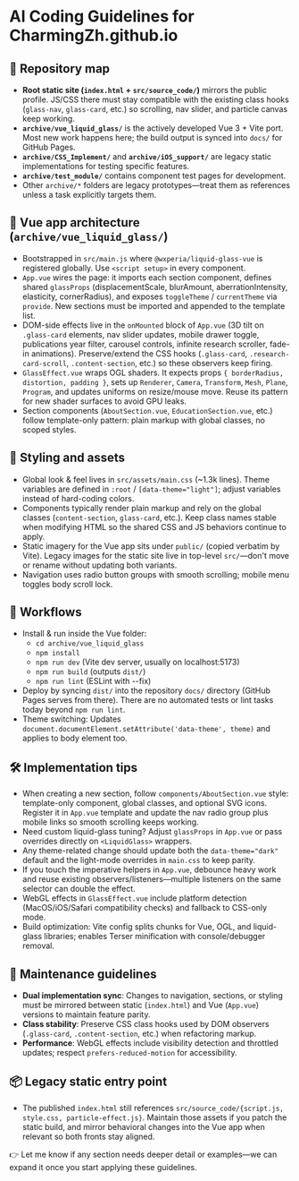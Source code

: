 # AI Coding Guidelines for CharmingZh.github.io

## 🧭 Repository map
- **Root static site (`index.html` + `src/source_code/`)** mirrors the public profile. JS/CSS there must stay compatible with the existing class hooks (`glass-nav`, `glass-card`, etc.) so scrolling, nav slider, and particle canvas keep working.
- **`archive/vue_liquid_glass/`** is the actively developed Vue 3 + Vite port. Most new work happens here; the build output is synced into `docs/` for GitHub Pages.
- **`archive/CSS_Implement/`** and **`archive/iOS_support/`** are legacy static implementations for testing specific features.
- **`archive/test_module/`** contains component test pages for development.
- Other `archive/*` folders are legacy prototypes—treat them as references unless a task explicitly targets them.

## 🧩 Vue app architecture (`archive/vue_liquid_glass/`)
- Bootstrapped in `src/main.js` where `@wxperia/liquid-glass-vue` is registered globally. Use `<script setup>` in every component.
- `App.vue` wires the page: it imports each section component, defines shared `glassProps` (displacementScale, blurAmount, aberrationIntensity, elasticity, cornerRadius), and exposes `toggleTheme` / `currentTheme` via `provide`. New sections must be imported and appended to the template list.
- DOM-side effects live in the `onMounted` block of `App.vue` (3D tilt on `.glass-card` elements, nav slider updates, mobile drawer toggle, publications year filter, carousel controls, infinite research scroller, fade-in animations). Preserve/extend the CSS hooks (`.glass-card`, `.research-card-scroll`, `.content-section`, etc.) so these observers keep firing.
- `GlassEffect.vue` wraps OGL shaders. It expects props `{ borderRadius, distortion, padding }`, sets up `Renderer`, `Camera`, `Transform`, `Mesh`, `Plane`, `Program`, and updates uniforms on resize/mouse move. Reuse its pattern for new shader surfaces to avoid GPU leaks.
- Section components (`AboutSection.vue`, `EducationSection.vue`, etc.) follow template-only pattern: plain markup with global classes, no scoped styles.

## 🎨 Styling and assets
- Global look & feel lives in `src/assets/main.css` (~1.3k lines). Theme variables are defined in `:root` / `[data-theme="light"]`; adjust variables instead of hard-coding colors.
- Components typically render plain markup and rely on the global classes (`content-section`, `glass-card`, etc.). Keep class names stable when modifying HTML so the shared CSS and JS behaviors continue to apply.
- Static imagery for the Vue app sits under `public/` (copied verbatim by Vite). Legacy images for the static site live in top-level `src/`—don't move or rename without updating both variants.
- Navigation uses radio button groups with smooth scrolling; mobile menu toggles body scroll lock.

## 🔧 Workflows
- Install & run inside the Vue folder:
	- `cd archive/vue_liquid_glass`
	- `npm install`
	- `npm run dev` (Vite dev server, usually on localhost:5173)
	- `npm run build` (outputs `dist/`)
	- `npm run lint` (ESLint with --fix)
- Deploy by syncing `dist/` into the repository `docs/` directory (GitHub Pages serves from there). There are no automated tests or lint tasks today beyond `npm run lint`.
- Theme switching: Updates `document.documentElement.setAttribute('data-theme', theme)` and applies to body element too.

## 🛠️ Implementation tips
- When creating a new section, follow `components/AboutSection.vue` style: template-only component, global classes, and optional SVG icons. Register it in `App.vue` template and update the nav radio group plus mobile links so smooth scrolling keeps working.
- Need custom liquid-glass tuning? Adjust `glassProps` in `App.vue` or pass overrides directly on `<LiquidGlass>` wrappers.
- Any theme-related change should update both the `data-theme="dark"` default and the light-mode overrides in `main.css` to keep parity.
- If you touch the imperative helpers in `App.vue`, debounce heavy work and reuse existing observers/listeners—multiple listeners on the same selector can double the effect.
- WebGL effects in `GlassEffect.vue` include platform detection (MacOS/iOS/Safari compatibility checks) and fallback to CSS-only mode.
- Build optimization: Vite config splits chunks for Vue, OGL, and liquid-glass libraries; enables Terser minification with console/debugger removal.

## 🔄 Maintenance guidelines
- **Dual implementation sync**: Changes to navigation, sections, or styling must be mirrored between static (`index.html`) and Vue (`App.vue`) versions to maintain feature parity.
- **Class stability**: Preserve CSS class hooks used by DOM observers (`.glass-card`, `.content-section`, etc.) when refactoring markup.
- **Performance**: WebGL effects include visibility detection and throttled updates; respect `prefers-reduced-motion` for accessibility.

## 📦 Legacy static entry point
- The published `index.html` still references `src/source_code/{script.js, style.css, particle-effect.js}`. Maintain those assets if you patch the static build, and mirror behavioral changes into the Vue app when relevant so both fronts stay aligned.

👉 Let me know if any section needs deeper detail or examples—we can expand it once you start applying these guidelines.
